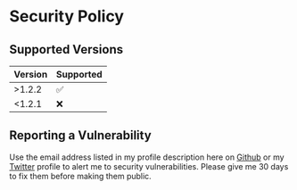 # Security Policy

## Supported Versions

| Version  | Supported          |
| -------  | ------------------ |
| >1.2.2   | :white_check_mark: |
| <1.2.1   | :x:                |

## Reporting a Vulnerability

Use the email address listed in my profile description here on [Github](https://github.com/tomxpcvx) or my [Twitter](https://twitter.com/tomxpcvx) profile
to alert me to security vulnerabilities. Please give me 30 days to fix them before making them public.
